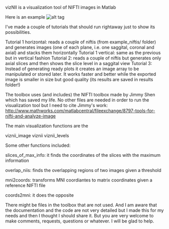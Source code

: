 vizNII is a visualization tool of NIFTI images in Matlab

Here is an example
![alt tag](https://github.com/gostopa1/vizNII/blob/master/results/Tutorial3_result5.png)


I've made a couple of tutorials that should run rightaway just to show its possibilities.

Tutorial 1 horizontal:  reads a couple of niftis (from example_niftis/ folder) and  generates images (one of each plane, i.e. one saggital, coronal and axial) and stacks them horizontally
Tutorial 1 vertical:  same as the previous but in vertical fashion
Tutorial 2:  reads a couple of niftis but generates only axial slices amd then shows the slice level in a saggital view
Tutorial 3: Instead of generating ready plots it creates an image array to be manipulated or stored later. It works faster and better while the exported image is smaller in size but good quality (its results are saved in results folder!)

The toolbox uses (and includes) the NIFTI toolbox made by Jimmy Shen which has saved my life. 
No other files are needed in order to run the visualization tool but I need to cite Jimmy's work:
http://www.mathworks.com/matlabcentral/fileexchange/8797-tools-for-nifti-and-analyze-image

The main visualization functions are the 

viznii_image
viznii
viznii_levels


Some other functions included:

slices_of_max_info: it finds the coordinates of the slices with the maximum information

overlap_niis: finds the overlapping regions of two images given a threshold

mni2coords: transforms MNI coordiantes to matrix coordinates given a reference NIFTI file

coords2mni: it does the opposite

There might be files in the toolbox that are not used. And I am aware that the documentation and the code are not very detailed but I made this for my needs and then I thought I should share it. But you are very welcome to make comments, requests, questions or whatever. I will be glad to help.

